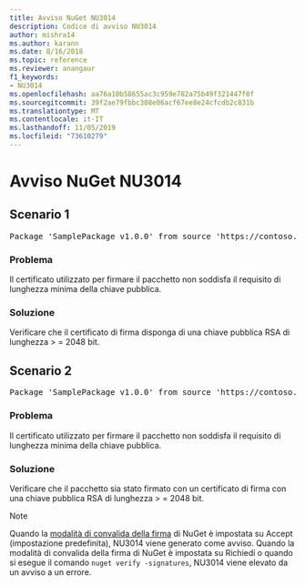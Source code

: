 ```yaml
---
title: Avviso NuGet NU3014
description: Codice di avviso NU3014
author: mishra14
ms.author: karann
ms.date: 8/16/2018
ms.topic: reference
ms.reviewer: anangaur
f1_keywords:
- NU3014
ms.openlocfilehash: aa76a10b58655ac3c959e782a75b49f321447f0f
ms.sourcegitcommit: 39f2ae79fbbc308e06acf67ee8e24cfcdb2c831b
ms.translationtype: MT
ms.contentlocale: it-IT
ms.lasthandoff: 11/05/2019
ms.locfileid: "73610279"
---
```

# <a name="nuget-warning-nu3014"></a>Avviso NuGet NU3014

## <a name="scenario-1"></a>Scenario 1

<pre>Package 'SamplePackage v1.0.0' from source 'https://contoso.com/index.json': The signing certificate does not meet a minimum public key length requirement.</pre>

### <a name="issue"></a>Problema

Il certificato utilizzato per firmare il pacchetto non soddisfa il requisito di lunghezza minima della chiave pubblica.


### <a name="solution"></a>Soluzione

Verificare che il certificato di firma disponga di una chiave pubblica RSA di lunghezza > = 2048 bit.



## <a name="scenario-2"></a>Scenario 2

<pre>Package 'SamplePackage v1.0.0' from source 'https://contoso.com/index.json': The primary signature's certificate does not meet a minimum public key length requirement.</pre>

### <a name="issue"></a>Problema

Il certificato utilizzato per firmare il pacchetto non soddisfa il requisito di lunghezza minima della chiave pubblica.


### <a name="solution"></a>Soluzione

Verificare che il pacchetto sia stato firmato con un certificato di firma con una chiave pubblica RSA di lunghezza > = 2048 bit.


> [!Note]
> Quando la [modalità di convalida della firma](https://docs.microsoft.com/nuget/consume-packages/installing-signed-packages#configure-package-signature-requirements) di NuGet è impostata su Accept (impostazione predefinita), NU3014 viene generato come avviso. Quando la modalità di convalida della firma di NuGet è impostata su Richiedi o quando si esegue il comando `nuget verify -signatures`, NU3014 viene elevato da un avviso a un errore. 
